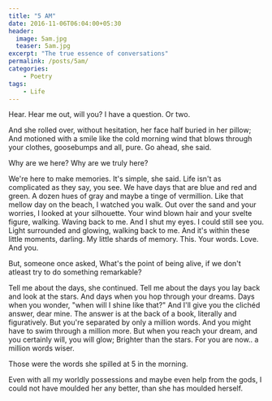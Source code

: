```yaml
---
title: "5 AM"
date: 2016-11-06T06:04:00+05:30
header:
  image: 5am.jpg
  teaser: 5am.jpg
excerpt: "The true essence of conversations"
permalink: /posts/5am/
categories:
    - Poetry
tags:
    - Life
---
```


Hear. Hear me out, will you?
I have a question. Or two.

And she rolled over, without hesitation,
her face half buried in her pillow;
And motioned with a smile
like the cold morning wind 
that blows through your clothes,
goosebumps and all, pure.
Go ahead, she said.

Why are we here?
Why are we truly here?

We're here to make memories. It's simple, she said.
Life isn't as complicated as they say, you see.
We have days that are blue and red and green.
A dozen hues of gray and maybe a tinge of vermillion.
Like that mellow day on the beach, I watched you walk.
Out over the sand and your worries, 
I looked at your silhouette. Your wind blown hair
and your svelte figure, walking. Waving back to me.
And I shut my eyes. I could still see you.
Light surrounded and glowing, walking back to me.
And it's within these little moments, darling.
My little shards of memory.
This. Your words. Love. And you.

But, someone once asked,
What's the point of being alive,
if we don't atleast try to do something remarkable?

Tell me about the days, she continued.
Tell me about the days you lay back and look at the stars.
And days when you hop through your dreams.
Days when you wonder, "when will I shine like that?"
And I'll give you the clichéd answer, dear mine.
The answer is at the back of a book, literally and figuratively.
But you're separated by only a million words.
And you might have to swim through a million more.
But when you reach your dream, and you certainly will,
you will glow; Brighter than the stars.
For you are now.. 
a million words wiser.

Those were the words she spilled at 5 in the morning. 

Even with all my worldly possessions
and maybe even help from the gods,
I could not have moulded her any better,
than she has moulded herself.